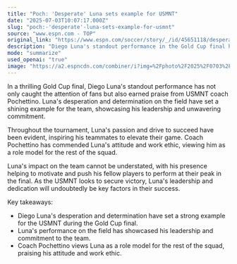```yaml
---
title: "Poch: 'Desperate' Luna sets example for USMNT"
date: "2025-07-03T10:07:17.000Z"
slug: "poch:-'desperate'-luna-sets-example-for-usmnt"
source: "www.espn.com - TOP"
original_link: "https://www.espn.com/soccer/story/_/id/45651118/desperate-diego-luna-leads-usmnt-gold-cup-final"
description: "Diego Luna's standout performance in the Gold Cup final has impressed fans and earned praise from USMNT coach Pochettino, highlighting his leadership and commitment. Luna's passion and drive throughout the tournament have inspired his teammates to elevate their game, with Coach Pochettino viewing him as a role model for the squad. Luna's impact on the team is crucial as they aim for victory, with his leadership and dedication expected to play a key role in their success."
mode: "summarize"
used_openai: "true"
image: "https://a2.espncdn.com/combiner/i?img=%2Fphoto%2F2025%2F0703%2Fr1514273_1296x729_16%2D9.jpg"
---
```


In a thrilling Gold Cup final, Diego Luna's standout performance has not only caught the attention of fans but also earned praise from USMNT coach Pochettino. Luna's desperation and determination on the field have set a shining example for the team, showcasing his leadership and unwavering commitment.

Throughout the tournament, Luna's passion and drive to succeed have been evident, inspiring his teammates to elevate their game. Coach Pochettino has commended Luna's attitude and work ethic, viewing him as a role model for the rest of the squad.

Luna's impact on the team cannot be understated, with his presence helping to motivate and push his fellow players to perform at their peak in the final. As the USMNT looks to secure victory, Luna's leadership and dedication will undoubtedly be key factors in their success.

Key takeaways:
- Diego Luna's desperation and determination have set a strong example for the USMNT during the Gold Cup final.
- Luna's performance on the field has showcased his leadership and commitment to the team.
- Coach Pochettino views Luna as a role model for the rest of the squad, praising his attitude and work ethic.